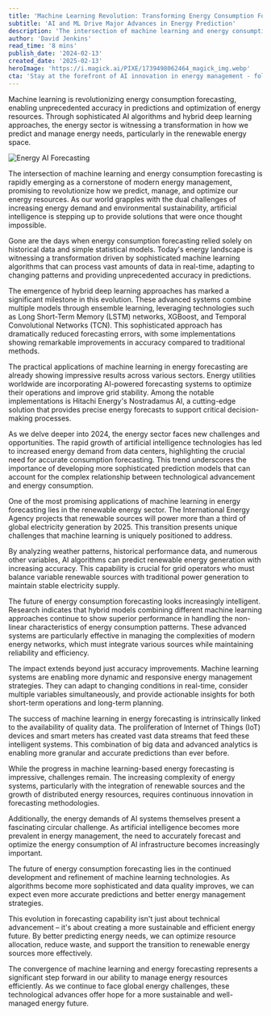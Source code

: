 ```yaml
---
title: 'Machine Learning Revolution: Transforming Energy Consumption Forecasting'
subtitle: 'AI and ML Drive Major Advances in Energy Prediction'
description: 'The intersection of machine learning and energy consumption forecasting is rapidly emerging as a cornerstone of modern energy management, promising to revolutionize how we predict, manage, and optimize our energy resources. As our world grapples with the dual challenges of increasing energy demand and environmental sustainability, artificial intelligence is stepping up to provide solutions that were once thought impossible.'
author: 'David Jenkins'
read_time: '8 mins'
publish_date: '2024-02-13'
created_date: '2025-02-13'
heroImage: 'https://i.magick.ai/PIXE/1739498062464_magick_img.webp'
cta: 'Stay at the forefront of AI innovation in energy management - follow MagickAI on LinkedIn for regular insights into how machine learning is shaping our energy future.'
---
```


Machine learning is revolutionizing energy consumption forecasting, enabling unprecedented accuracy in predictions and optimization of energy resources. Through sophisticated AI algorithms and hybrid deep learning approaches, the energy sector is witnessing a transformation in how we predict and manage energy needs, particularly in the renewable energy space.

![Energy AI Forecasting](https://images.magick.ai/energy-ml-forecasting.jpg)

The intersection of machine learning and energy consumption forecasting is rapidly emerging as a cornerstone of modern energy management, promising to revolutionize how we predict, manage, and optimize our energy resources. As our world grapples with the dual challenges of increasing energy demand and environmental sustainability, artificial intelligence is stepping up to provide solutions that were once thought impossible.

Gone are the days when energy consumption forecasting relied solely on historical data and simple statistical models. Today's energy landscape is witnessing a transformation driven by sophisticated machine learning algorithms that can process vast amounts of data in real-time, adapting to changing patterns and providing unprecedented accuracy in predictions.

The emergence of hybrid deep learning approaches has marked a significant milestone in this evolution. These advanced systems combine multiple models through ensemble learning, leveraging technologies such as Long Short-Term Memory (LSTM) networks, XGBoost, and Temporal Convolutional Networks (TCN). This sophisticated approach has dramatically reduced forecasting errors, with some implementations showing remarkable improvements in accuracy compared to traditional methods.

The practical applications of machine learning in energy forecasting are already showing impressive results across various sectors. Energy utilities worldwide are incorporating AI-powered forecasting systems to optimize their operations and improve grid stability. Among the notable implementations is Hitachi Energy's Nostradamus AI, a cutting-edge solution that provides precise energy forecasts to support critical decision-making processes.

As we delve deeper into 2024, the energy sector faces new challenges and opportunities. The rapid growth of artificial intelligence technologies has led to increased energy demand from data centers, highlighting the crucial need for accurate consumption forecasting. This trend underscores the importance of developing more sophisticated prediction models that can account for the complex relationship between technological advancement and energy consumption.

One of the most promising applications of machine learning in energy forecasting lies in the renewable energy sector. The International Energy Agency projects that renewable sources will power more than a third of global electricity generation by 2025. This transition presents unique challenges that machine learning is uniquely positioned to address.

By analyzing weather patterns, historical performance data, and numerous other variables, AI algorithms can predict renewable energy generation with increasing accuracy. This capability is crucial for grid operators who must balance variable renewable sources with traditional power generation to maintain stable electricity supply.

The future of energy consumption forecasting looks increasingly intelligent. Research indicates that hybrid models combining different machine learning approaches continue to show superior performance in handling the non-linear characteristics of energy consumption patterns. These advanced systems are particularly effective in managing the complexities of modern energy networks, which must integrate various sources while maintaining reliability and efficiency.

The impact extends beyond just accuracy improvements. Machine learning systems are enabling more dynamic and responsive energy management strategies. They can adapt to changing conditions in real-time, consider multiple variables simultaneously, and provide actionable insights for both short-term operations and long-term planning.

The success of machine learning in energy forecasting is intrinsically linked to the availability of quality data. The proliferation of Internet of Things (IoT) devices and smart meters has created vast data streams that feed these intelligent systems. This combination of big data and advanced analytics is enabling more granular and accurate predictions than ever before.

While the progress in machine learning-based energy forecasting is impressive, challenges remain. The increasing complexity of energy systems, particularly with the integration of renewable sources and the growth of distributed energy resources, requires continuous innovation in forecasting methodologies.

Additionally, the energy demands of AI systems themselves present a fascinating circular challenge. As artificial intelligence becomes more prevalent in energy management, the need to accurately forecast and optimize the energy consumption of AI infrastructure becomes increasingly important.

The future of energy consumption forecasting lies in the continued development and refinement of machine learning technologies. As algorithms become more sophisticated and data quality improves, we can expect even more accurate predictions and better energy management strategies.

This evolution in forecasting capability isn't just about technical advancement – it's about creating a more sustainable and efficient energy future. By better predicting energy needs, we can optimize resource allocation, reduce waste, and support the transition to renewable energy sources more effectively.

The convergence of machine learning and energy forecasting represents a significant step forward in our ability to manage energy resources efficiently. As we continue to face global energy challenges, these technological advances offer hope for a more sustainable and well-managed energy future.